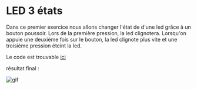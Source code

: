 # LED 3 états
Dans ce premier exercice nous allons changer l'état de d'une led grâce à un bouton poussoir. Lors de la première pression, la led clignotera. Lorsqu'on appuie une deuxième fois sur le bouton, la led clignote plus vite et une troisième pression éteint la led.

Le code est trouvable [ici](LED_3_States)

résultat final :

![gif](https://github.com/HEPL-Dosogne/smartcities/blob/main/GPIO/MicrosoftTeams-video.gif)
